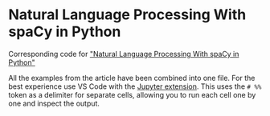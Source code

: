 # Natural Language Processing With spaCy in Python

Corresponding code for ["Natural Language Processing With spaCy in Python"](https://realpython.com/natural-language-processing-with-spacy-in-python/)

All the examples from the article have been combined into one file. For the best experience use VS Code with the [Jupyter extension](https://marketplace.visualstudio.com/items?itemName=ms-toolsai.jupyter). This uses the `# %%` token as a delimiter for separate cells, allowing you to run each cell one by one and inspect the output.
